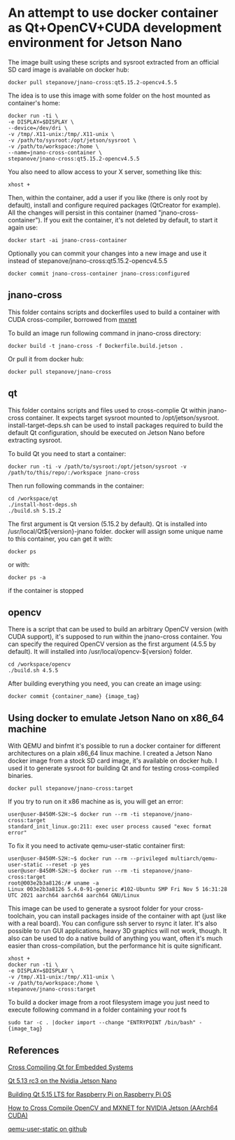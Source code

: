 # An attempt to use docker container as Qt+OpenCV+CUDA development environment for Jetson Nano

The image built using these scripts and sysroot extracted from an official SD card image is available on docker hub:
```
docker pull stepanove/jnano-cross:qt5.15.2-opencv4.5.5
```
The idea is to use this image with some folder on the host mounted as container's home:
```
docker run -ti \
-e DISPLAY=$DISPLAY \
--device=/dev/dri \
-v /tmp/.X11-unix:/tmp/.X11-unix \
-v /path/to/sysroot:/opt/jetson/sysroot \
-v /path/to/workspace:/home \
--name=jnano-cross-container \
stepanove/jnano-cross:qt5.15.2-opencv4.5.5
```
You also need to allow access to your X server, something like this:
```
xhost +
```
Then, within the container, add a user if you like (there is only root by default), install and configure required packages (QtCreator for example). All the changes will persist in this container (named "jnano-cross-container"). If you exit the container, it's not deleted by default, to start it again use:
```
docker start -ai jnano-cross-container
```

Optionally you can commit your changes into a new image and use it instead of stepanove/jnano-cross:qt5.15.2-opencv4.5.5
```
docker commit jnano-cross-container jnano-cross:configured
```

## jnano-cross
This folder contains scripts and dockerfiles used to build a container with CUDA cross-compiler, borrowed from [mxnet](https://github.com/apache/incubator-mxnet)

To build an image run following command in jnano-cross directory:
```
docker build -t jnano-cross -f Dockerfile.build.jetson .
```
Or pull it from docker hub:
```
docker pull stepanove/jnano-cross
```
## qt
This folder contains scripts and files used to cross-complie Qt within jnano-cross container. It expects target sysroot mounted to /opt/jetson/sysroot.
install-target-deps.sh can be used to install packages required to build the default Qt configuration, should be executed on Jetson Nano before extracting sysroot.


To build Qt you need to start a container:
```
docker run -ti -v /path/to/sysroot:/opt/jetson/sysroot -v /path/to/this/repo/:/workspace jnano-cross
```

Then run following commands in the container:
```
cd /workspace/qt 
./install-host-deps.sh
./build.sh 5.15.2
```
The first argument is Qt version (5.15.2 by default). Qt is installed into /usr/local/Qt${version}-jnano folder.
docker will assign some unique name to this container, you can get it with:
```
docker ps
```
or with:
```
docker ps -a
```
if the container is stopped

## opencv
There is a script that can be used to build an arbitrary OpenCV version (with CUDA support), it's supposed to run within the jnano-cross container. You can specify the required OpenCV version as the first argument (4.5.5 by default). It will installed into /usr/local/opencv-${version} folder.

```
cd /workspace/opencv
./build.sh 4.5.5

```
After building everything you need, you can create an image using:
```
docker commit {container_name} {image_tag}
```

## Using docker to emulate Jetson Nano on x86_64 machine
With QEMU and binfmt it's possible to run a docker container for different architectures on a plain x86_64 linux machine.
I created a Jetson Nano docker image from a stock SD card image, it's available on docker hub. I used it to generate sysroot for building Qt and for testing cross-compiled binaries.
```
docker pull stepanove/jnano-cross:target
```
If you try to run on it x86 machine as is, you will get an error:
```
user@user-B450M-S2H:~$ docker run --rm -ti stepanove/jnano-cross:target 
standard_init_linux.go:211: exec user process caused "exec format error"
```
To fix it you need to activate qemu-user-static container first:
```
user@user-B450M-S2H:~$ docker run --rm --privileged multiarch/qemu-user-static --reset -p yes
user@user-B450M-S2H:~$ docker run --rm -ti stepanove/jnano-cross:target 
root@003e2b3a8126:/# uname -a
Linux 003e2b3a8126 5.4.0-91-generic #102-Ubuntu SMP Fri Nov 5 16:31:28 UTC 2021 aarch64 aarch64 aarch64 GNU/Linux
```
This image can be used to generate a sysroot folder for your cross-toolchain, you can install packages inside of the container with apt (just like with a real board).
You can configure ssh server to rsync it later. It's also possible to run GUI applications, heavy 3D graphics will not work, though.
It also can be used to do a native build of anything you want, often it's much easier than cross-compilation, but the performance hit is quite significant.
```
xhost +
docker run -ti \
-e DISPLAY=$DISPLAY \
-v /tmp/.X11-unix:/tmp/.X11-unix \
-v /path/to/workspace:/home \
stepanove/jnano-cross:target
```
To build a docker image from a root filesystem image you just need to execute following command in a folder containing your root fs
```
sudo tar -c . |docker import --change "ENTRYPOINT /bin/bash" - {image_tag}
```
## References

[Cross Compiling Qt for Embedded Systems](https://lifeofcode.net/)

[Qt 5.13 rc3 on the Nvidia Jetson Nano](https://chaos-reins.com/2019-06-19-jetson-nano/)

[Building Qt 5.15 LTS for Raspberry Pi on Raspberry Pi OS](https://www.tal.org/tutorials/building-qt-515-raspberry-pi)

[How to Cross Compile OpenCV and MXNET for NVIDIA Jetson (AArch64 CUDA)](https://medium.com/trueface-ai/how-to-cross-compile-opencv-and-mxnet-for-nvidia-jetson-aarch64-cuda-99d467958bce)

[qemu-user-static on github](https://github.com/multiarch/qemu-user-static)
